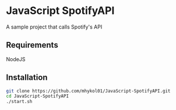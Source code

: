 # JavaScript SpotifyAPI
 A sample project that calls Spotify's API

## Requirements
NodeJS

## Installation
```sh
git clone https://github.com/mhykol01/JavaScript-SpotifyAPI.git
cd JavaScript-SpotifyAPI
./start.sh
```